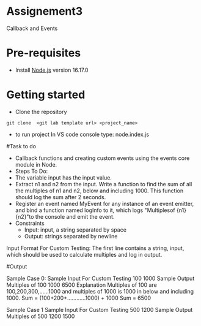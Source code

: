 # Assignement3
Callback and Events


# Pre-requisites
- Install [Node.js](https://nodejs.org/en/) version 16.17.0


# Getting started
- Clone the repository
```
git clone  <git lab template url> <project_name>
```

- to run project
In VS code console type: node.index.js

#Task to do 

- Callback functions and creating custom events using the events core module in Node. 
- Steps To Do: 
- The variable input has the input value. 
- Extract n1 and n2 from the input. Write a function to find the sum of all the multiples of n1 and n2, below and including 1000. This function should log the sum after 2 seconds.
- Register an event named MyEvent for any instance of an event emitter, and bind a function named logInfo to it, which logs "Multiplesof {n1} {n2}"to the console and emit the event.
- Constraints 
    - Input: input, a string separated by space 
    - Output: strings separated by newline 

Input Format For Custom Testing:
The first line contains a string, input, which should be used to calculate multiples and log in output. 


#Output 

Sample Case 0:
Sample Input For Custom Testing 100 1000 
Sample Output Multiples of 100 1000 6500 
Explanation Multiples of 100 are 100,200,300,......1000 and multiples of 1000 is 1000 in below and including 1000. Sum = (100+200+............1000) + 1000 Sum = 6500 

Sample Case 1 
Sample Input For Custom Testing 500 1200 
Sample Output Multiples of 500 1200 1500



